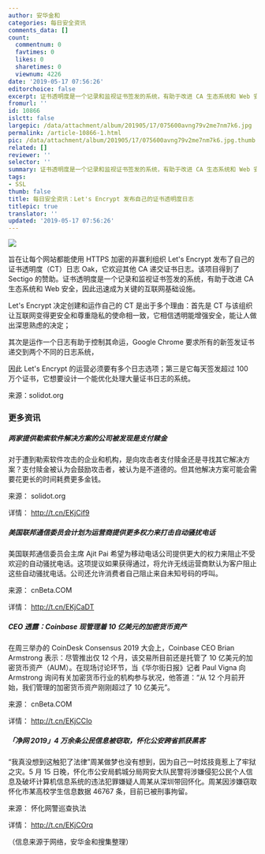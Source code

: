 ```yaml
---
author: 安华金和
categories: 每日安全资讯
comments_data: []
count:
  commentnum: 0
  favtimes: 0
  likes: 0
  sharetimes: 0
  viewnum: 4226
date: '2019-05-17 07:56:26'
editorchoice: false
excerpt: 证书透明度是一个记录和监视证书签发的系统，有助于改进 CA 生态系统和 Web 安全，因此迅速成为关键的互联网基础设施。
fromurl: ''
id: 10866
islctt: false
largepic: /data/attachment/album/201905/17/075600avng79v2me7nm7k6.jpg
permalink: /article-10866-1.html
pic: /data/attachment/album/201905/17/075600avng79v2me7nm7k6.jpg.thumb.jpg
related: []
reviewer: ''
selector: ''
summary: 证书透明度是一个记录和监视证书签发的系统，有助于改进 CA 生态系统和 Web 安全，因此迅速成为关键的互联网基础设施。
tags:
- SSL
thumb: false
title: 每日安全资讯：Let's Encrypt 发布自己的证书透明度日志
titlepic: true
translator: ''
updated: '2019-05-17 07:56:26'
---
```


![](/data/attachment/album/201905/17/075600avng79v2me7nm7k6.jpg)


旨在让每个网站都能使用 HTTPS 加密的非赢利组织 Let's Encrypt 发布了自己的证书透明度（CT）日志 Oak，它欢迎其他 CA 递交证书日志。该项目得到了 Sectigo 的赞助。证书透明度是一个记录和监视证书签发的系统，有助于改进 CA 生态系统和 Web 安全，因此迅速成为关键的互联网基础设施。


Let's Encrypt 决定创建和运作自己的 CT 是出于多个理由：首先是 CT 与该组织让互联网变得更安全和尊重隐私的使命相一致，它相信透明能增强安全，能让人做出深思熟虑的决定；


其次是运作一个日志有助于控制其命运，Google Chrome 要求所有的新签发证书递交到两个不同的日志系统，


因此 Let's Encrypt 的运营必须要有多个日志选项；第三是它每天签发超过 100 万个证书，它想要设计一个能优化处理大量证书日志的系统。


来源：solidot.org


### 更多资讯


##### 两家提供勒索软件解决方案的公司被发现是支付赎金


对于遭到勒索软件攻击的企业和机构，是向攻击者支付赎金还是寻找其它解决方案？支付赎金被认为会鼓励攻击者，被认为是不道德的。但其他解决方案可能会需要花更长的时间耗费更多金钱。


来源： solidot.org


详情： <http://t.cn/EKjCif9> 


##### 美国联邦通信委员会计划为运营商提供更多权力来打击自动骚扰电话


美国联邦通信委员会主席 Ajit Pai 希望为移动电话公司提供更大的权力来阻止不受欢迎的自动骚扰电话。这项提议如果获得通过，将允许无线运营商默认为客户阻止这些自动骚扰电话。公司还允许消费者自己阻止来自未知号码的呼叫。


来源： cnBeta.COM


详情： <http://t.cn/EKjCaDT> 


##### CEO 透露：Coinbase 现管理着 10 亿美元的加密货币资产


在周三举办的 CoinDesk Consensus 2019 大会上，Coinbase CEO Brian Armstrong 表示：尽管推出仅 12 个月，该交易所目前还是托管了 10 亿美元的加密货币资产（AUM）。在现场讨论环节，当《华尔街日报》记者 Paul Vigna 向 Armstrong 询问有关加密货币行业的机构参与状况，他答道：“从 12 个月前开始，我们管理的加密货币资产刚刚超过了 10 亿美元”。


来源： cnBeta.COM


详情： <http://t.cn/EKjCCIo> 


##### 「净网 2019」4 万余条公民信息被窃取，怀化公安跨省抓获黑客


“我真没想到这触犯了法律”周某做梦也没有想到，因为自己一时炫技竟惹上了牢狱之灾。5 月 15 日晚，怀化市公安局鹤城分局网安大队民警将涉嫌侵犯公民个人信息及破坏计算机信息系统的违法犯罪嫌疑人周某从深圳带回怀化。周某因涉嫌窃取怀化市某高校学生信息数据 46767 条，目前已被刑事拘留。


来源： 怀化网警巡查执法


详情： <http://t.cn/EKjCOrq> 


（信息来源于网络，安华金和搜集整理）